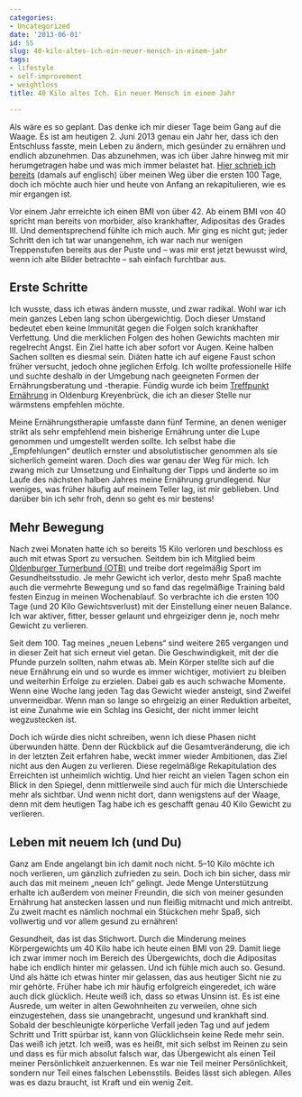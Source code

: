 ```yaml
---
categories:
- Uncategorized
date: '2013-06-01'
id: 55
slug: 40-kilo-altes-ich-ein-neuer-mensch-in-einem-jahr
tags:
- lifestyle
- self-improvement
- weightloss
title: 40 Kilo altes Ich. Ein neuer Mensch in einem Jahr

---
```


Als wäre es so geplant. Das denke ich mir dieser Tage beim Gang auf die Waage. Es ist am heutigen 2. Juni 2013 genau ein Jahr her, dass ich den Entschluss fasste, mein Leben zu ändern, mich gesünder zu ernähren und endlich abzunehmen. Das abzunehmen, was ich über Jahre hinweg mit mir herumgetragen habe und was mich immer belastet hat. [Hier schrieb ich bereits](/blog/how-i-set-out-to-change-my-life) (damals auf englisch) über meinen Weg über die ersten 100 Tage, doch ich möchte auch hier und heute von Anfang an rekapitulieren, wie es mir ergangen ist.

Vor einem Jahr erreichte ich einen BMI von über 42. Ab einem BMI von 40 spricht man bereits von morbider, also krankhafter, Adipositas des Grades III. Und dementsprechend fühlte ich mich auch. Mir ging es nicht gut; jeder Schritt den ich tat war unangenehm, ich war nach nur wenigen Treppenstufen bereits aus der Puste und – was mir erst jetzt bewusst wird, wenn ich alte Bilder betrachte – sah einfach furchtbar aus.

<!--more-->

## Erste Schritte

Ich wusste, dass ich etwas ändern musste, und zwar radikal. Wohl war ich mein ganzes Leben lang schon übergewichtig. Doch dieser Umstand bedeutet eben keine Immunität gegen die Folgen solch krankhafter Verfettung. Und die merklichen Folgen des hohen Gewichts machten mir regelrecht Angst. Ein Ziel hatte ich aber sofort vor Augen. Keine halben Sachen sollten es diesmal sein. Diäten hatte ich auf eigene Faust schon früher versucht, jedoch ohne jeglichen Erfolg. Ich wollte professionelle Hilfe und suchte deshalb in der Umgebung nach geeigneten Formen der Ernährungsberatung und -therapie. Fündig wurde ich beim [Treffpunkt Ernährung](http://www.treffpunkt-ernaehrung.de) in Oldenburg Kreyenbrück, die ich an dieser Stelle nur wärmstens empfehlen möchte.

Meine Ernährungstherapie umfasste dann fünf Termine, an denen weniger strikt als sehr empfehlend mein bisherige Ernährung unter die Lupe genommen und umgestellt werden sollte. Ich selbst habe die „Empfehlungen“ deutlich ernster und absolutistischer genommen als sie sicherlich gemeint waren. Doch dies war genau der Weg für mich. Ich zwang mich zur Umsetzung und Einhaltung der Tipps und änderte so im Laufe des nächsten halben Jahres meine Ernährung grundlegend. Nur weniges, was früher häufig auf meinem Teller lag, ist mir geblieben. Und darüber bin ich sehr froh, denn so geht es mir bestens!

## Mehr Bewegung

Nach zwei Monaten hatte ich so bereits 15 Kilo verloren und beschloss es auch mit etwas Sport zu versuchen. Seitdem bin ich Mitglied beim [Oldenburger Turnerbund (OTB)](http://www.oldenburger-turnerbund.de) und treibe dort regelmäßig Sport im Gesundheitsstudio. Je mehr Gewicht ich verlor, desto mehr Spaß machte auch die vermehrte Bewegung und so fand das regelmäßige Training bald festen Einzug in meinen Wochenablauf. So verbrachte ich die ersten 100 Tage (und 20 Kilo Gewichtsverlust) mit der Einstellung einer neuen Balance. Ich war aktiver, fitter, besser gelaunt und ehrgeiziger denn je, noch mehr Gewicht zu verlieren.

Seit dem 100. Tag meines „neuen Lebens“ sind weitere 265 vergangen und in dieser Zeit hat sich erneut viel getan. Die Geschwindigkeit, mit der die Pfunde purzeln sollten, nahm etwas ab. Mein Körper stellte sich auf die neue Ernährung ein und so wurde es immer wichtiger, motiviert zu bleiben und weiterhin Erfolge zu erzielen. Dabei gab es auch schwache Momente. Wenn eine Woche lang jeden Tag das Gewicht wieder ansteigt, sind Zweifel unvermeidbar. Wenn man so lange so ehrgeizig an einer Reduktion arbeitet, ist eine Zunahme wie ein Schlag ins Gesicht, der nicht immer leicht wegzustecken ist.

Doch ich würde dies nicht schreiben, wenn ich diese Phasen nicht überwunden hätte. Denn der Rückblick auf die Gesamtveränderung, die ich in der letzten Zeit erfahren habe, weckt immer wieder Ambitionen, das Ziel nicht aus den Augen zu verlieren. Diese regelmäßige Rekapitulation des Erreichten ist unheimlich wichtig. Und hier reicht an vielen Tagen schon ein Blick in den Spiegel, denn mittlerweile sind auch für mich die Unterschiede mehr als sichtbar. Und wenn nicht dort, dann wenigstens auf der Waage, denn mit dem heutigen Tag habe ich es geschafft genau 40 Kilo Gewicht zu verlieren.

## Leben mit neuem Ich (und Du)

Ganz am Ende angelangt bin ich damit noch nicht. 5–10 Kilo möchte ich noch verlieren, um gänzlich zufrieden zu sein. Doch ich bin sicher, dass mir auch das mit meinem „neuen Ich“ gelingt. Jede Menge Unterstützung erhalte ich außerdem von meiner Freundin, die sich von meiner gesunden Ernährung hat anstecken lassen und nun fleißig mitmacht und mich antreibt. Zu zweit macht es nämlich nochmal ein Stückchen mehr Spaß, sich vollwertig und vor allem gesund zu ernähren!

Gesundheit, das ist das Stichwort. Durch die Minderung meines Körpergewichts um 40 Kilo habe ich heute einen BMI von 29. Damit liege ich zwar immer noch im Bereich des Übergewichts, doch die Adipositas habe ich endlich hinter mir gelassen. Und ich fühle mich auch so. Gesund. Und als hätte ich etwas hinter mir gelassen, das aus heutiger Sicht nie zu mir gehörte. Früher habe ich mir häufig erfolgreich eingeredet, ich wäre auch dick glücklich. Heute weiß ich, dass so etwas Unsinn ist. Es ist eine Ausrede, um weiter in alten Gewohnheiten zu verweilen, ohne sich einzugestehen, dass sie unangebracht, ungesund und krankhaft sind. Sobald der beschleunigte körperliche Verfall jeden Tag und auf jedem Schritt und Tritt spürbar ist, kann von Glücklichsein keine Rede mehr sein. Das weiß ich jetzt. Ich weiß, was es heißt, mit sich selbst im Reinen zu sein und dass es für mich absolut falsch war, das Übergewicht als einen Teil meiner Persönlichkeit anzuerkennen. Es war nie Teil meiner Persönlichkeit, sondern nur Teil eines falschen Lebensstils. Beides lässt sich ablegen. Alles was es dazu braucht, ist Kraft und ein wenig Zeit.